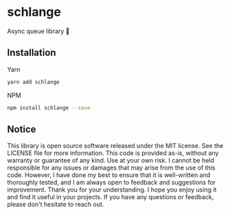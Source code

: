 <!-- infuser start title -->  
# schlange  
<!-- infuser end title -->

<!-- infuser start description -->  
Async queue library 🐍  
<!-- infuser end description -->

<!-- infuser start installation -->  
## Installation  
Yarn  
```bash  
yarn add schlange  
```  
NPM  
```bash  
npm install schlange --save  
```  
<!-- infuser end installation -->

<!-- infuser start usage -->
<!-- infuser end usage -->

<!-- infuser start development -->
<!-- infuser end development -->

<!-- infuser start footer -->  
## Notice  
This library is open source software released under the MIT license. See the LICENSE file for more information. This code is provided as-is, without any warranty or guarantee of any kind. Use at your own risk. I cannot be held responsible for any issues or damages that may arise from the use of this code. However, I have done my best to ensure that it is well-written and thoroughly tested, and I am always open to feedback and suggestions for improvement. Thank you for your understanding. I hope you enjoy using it and find it useful in your projects. If you have any questions or feedback, please don't hesitate to reach out.  
<!-- infuser end footer -->
